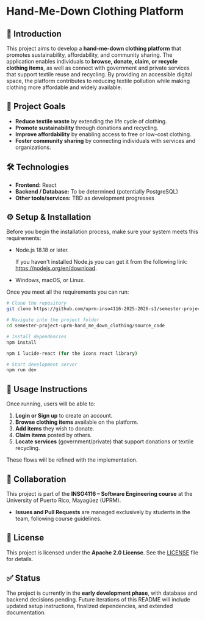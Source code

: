 # Hand-Me-Down Clothing Platform

## 📖 Introduction  
This project aims to develop a **hand-me-down clothing platform** that promotes sustainability, affordability, and community sharing. The application enables individuals to **browse, donate, claim, or recycle clothing items**, as well as connect with government and private services that support textile reuse and recycling. By providing an accessible digital space, the platform contributes to reducing textile pollution while making clothing more affordable and widely available.

## 🎯 Project Goals  
- **Reduce textile waste** by extending the life cycle of clothing.  
- **Promote sustainability** through donations and recycling.  
- **Improve affordability** by enabling access to free or low-cost clothing.  
- **Foster community sharing** by connecting individuals with services and organizations.  

## 🛠️ Technologies  
- **Frontend:** React  
- **Backend / Database:** To be determined (potentially PostgreSQL)  
- **Other tools/services:** TBD as development progresses  

## ⚙️ Setup & Installation  
Before you begin the installation process, make sure your system meets this requirements:

- Node.js 18.18 or later.

  If you haven't installed Node.js you can get it from the following link: https://nodejs.org/en/download.

- Windows, macOS, or Linux.


Once you meet all the requirements you can run:

```bash
# Clone the repository
git clone https://github.com/uprm-inso4116-2025-2026-s1/semester-project-uprm-hand_me_down_clothing.git

# Navigate into the project folder
cd semester-project-uprm-hand_me_down_clothing/source_code

# Install dependencies 
npm install

npm i lucide-react (for the icons react library)

# Start development server
npm run dev
```

## 🚀 Usage Instructions  
Once running, users will be able to:  
1. **Login or Sign up** to create an account.  
2. **Browse clothing items** available on the platform.  
3. **Add items** they wish to donate.  
4. **Claim items** posted by others.  
5. **Locate services** (government/private) that support donations or textile recycling.  

These flows will be refined with the implementation.  

## 🤝 Collaboration  
This project is part of the **INSO4116 – Software Engineering course** at the University of Puerto Rico, Mayagüez (UPRM).  
- **Issues and Pull Requests** are managed exclusively by students in the team, following course guidelines.  

## 📜 License  
This project is licensed under the **Apache 2.0 License**. See the [LICENSE](./LICENSE) file for details.  

## ✅ Status  
The project is currently in the **early development phase**, with database and backend decisions pending. Future iterations of this README will include updated setup instructions, finalized dependencies, and extended documentation.  